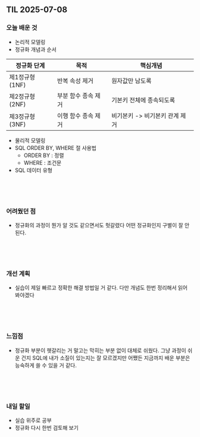 ## TIL 2025-07-08

### 오늘 배운 것
- 논리적 모델링
- 정규화 개념과 순서  

|정규화 단계|목적|핵심개념|
|-----|-------|---------|
|제1정규형(1NF)|반복 속성 제거|원자값만 남도록|
|제2정규형(2NF)|부분 함수 종속 제거|기본키 전체에 종속되도록|
|제3정규형(3NF)|이행 함수 종속 제거|비기본키 -> 비기본키 관계 제거|

- 물리적 모델링
- SQL ORDER BY, WHERE 절 사용법
  - ORDER BY : 정렬
  - WHERE : 조건문
- SQL 데이터 유형


<br/>
<br/>
<br/>

### 어려웠던 점
- 정규화의 과정이 뭔가 알 것도 같으면서도 헛갈렸다 어떤 정규화인지 구별이 잘 안된다.

<br/>
<br/>
<br/>

### 개선 계획
- 실습이 제일 빠르고 정확한 해결 방법일 거 같다. 다만 개념도 한번 정리해서 읽어 봐야겠다

<br/>
<br/>
<br/>

### 느낌점
- 정규화 부분이 헷갈리는 거 말고는 막히는 부분 없이 대체로 쉬웠다. 그냥 과정이 쉬운 건지 SQL에 내가 소질이 있는지는 잘 모르겠지만 어쨌든 지금까지 배운 부분은 능숙하게 쓸 수 있을 거 같다.

<br/>
<br/>
<br/>

### 내일 할일
- 실습 위주로 공부
- 정규화 다시 한번 검토해 보기